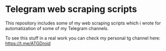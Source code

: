 # Telegram web scraping scripts

This repository includes some of my web scraping scripts which i wrote for automatization of some of my Telegram channels.

To see this stuff in a real work you can check my personal tg channel here: https://t.me/ATGDroid
